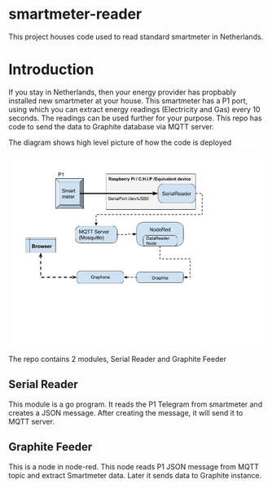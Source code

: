 # smartmeter-reader
This project houses code used to read standard smartmeter in Netherlands.

# Introduction
If you stay in Netherlands, then your energy provider has propbably installed new smartmeter at your house. This smartmeter has a P1 port, using which you can extract energy readings (Electricity and Gas) every 10 seconds. The readings can be used further for your purpose. This repo has code to send the data to Graphite database via MQTT server.

The diagram shows high level picture of how the code is deployed

![alt text](https://github.com/cmyrsh/smartmeter-reader/blob/master/smartmeter_reader.jpg "Diagram")

The repo contains 2 modules, Serial Reader and Graphite Feeder

## Serial Reader
This module is a go program. It reads the P1 Telegram from smartmeter and creates a JSON message. After creating the message, it will send it to MQTT server.
## Graphite Feeder
This is a node in node-red. This node reads P1 JSON message from MQTT topic and extract Smartmeter data. Later it sends data to Graphite instance.


